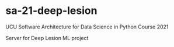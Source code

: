 # sa-21-deep-lesion
UCU Software Architecture for Data Science in Python Course 2021

Server for Deep Lesion ML project
